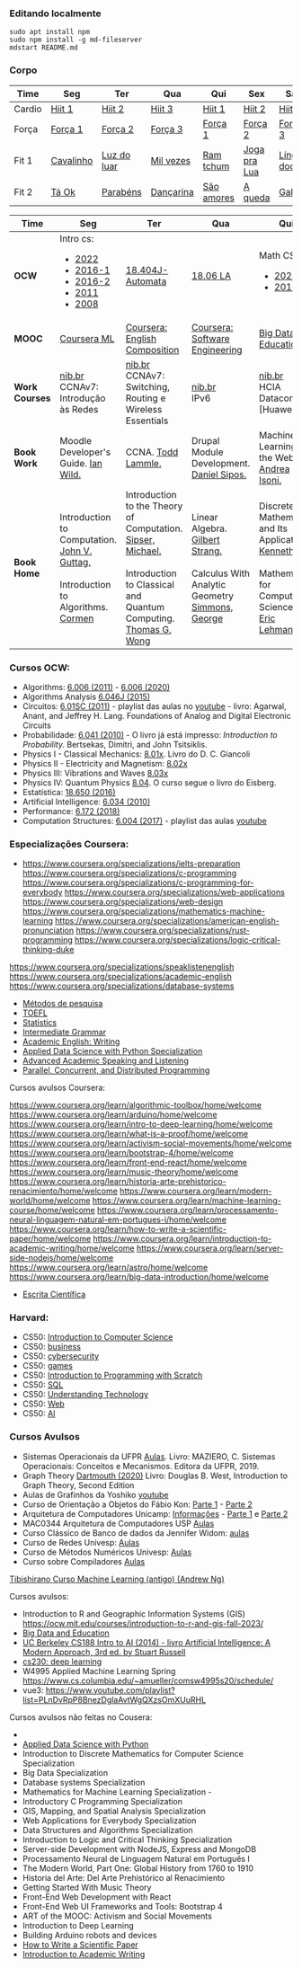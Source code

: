 ### Editando localmente

    sudo apt install npm
    sudo npm install -g md-fileserver
    mdstart README.md

### Corpo
<table>
<thead>
  <tr>
    <th>Time</th>
    <th>Seg</th>
    <th>Ter</th>
    <th>Qua</th>
    <th>Qui</th>
    <th>Sex</th>
    <th>Sáb</th>
  </tr>
</thead>
<tbody>
  <tr>
    <td> Cardio</td>
    <td> <a href="https://youtu.be/FeR-4_Opt-g">Hiit 1</a></td>
    <td> <a href="https://youtu.be/qGZjamFot98">Hiit 2</a></td>
    <td> <a href="https://youtu.be/nbP7m0S0Ato">Hiit 3</a></td>
    <td> <a href="https://youtu.be/FeR-4_Opt-g">Hiit 1</a></td>
    <td> <a href="https://youtu.be/qGZjamFot98">Hiit 2</a></td>
    <td> <a href="https://youtu.be/nbP7m0S0Ato">Hiit 3</a></td>
  </tr>
  <tr>
    <td> Força</td>
    <td> <a href="https://youtu.be/WxAkMuXERBE">Força 1</a></td>
    <td> <a href="https://youtu.be/gTikkL0s-jM">Força 2</a></td>
    <td> <a href="https://youtu.be/gUpwkTsvAMs">Força 3</a></td>
    <td> <a href="https://youtu.be/WxAkMuXERBE">Força 1</a></td>
    <td> <a href="https://youtu.be/gTikkL0s-jM">Força 2</a></td>
    <td> <a href="https://youtu.be/gUpwkTsvAMs">Força 3</a></td>
  </tr>
  <tr>
    <td> Fit 1</td>
    <td> <a href="https://youtu.be/-4GubVYyfZU">Cavalinho</a></td>
    <td> <a href="https://youtu.be/pKA5JOYEDwQ">Luz do luar</a></td>
    <td> <a href="https://youtu.be/VwGEitAHxNQ">Mil vezes</a></td>
    <td> <a href="https://youtu.be/nR60om9vpeU">Ram tchum</a></td>
    <td> <a href="https://www.youtube.com/watch?v=_4ZJlCIZo18">Joga pra Lua</a></td>
    <td> <a href="https://youtu.be/gnscLD2M2TY">Língua doce</a></td>
  </tr>
  <tr>
    <td> Fit 2</td>
    <td> <a href="https://youtu.be/Fws5yCLPC5U">Tá Ok</a></td>
    <td> <a href="https://youtu.be/YzTeiDvtm-M">Parabéns</a></td>
    <td> <a href="https://youtu.be/9L2Qwkp-45Y">Dançarina</a></td>
    <td> <a href="https://youtu.be/x8k5-lcZrbc">São amores</a></td>
    <td> <a href="https://youtu.be/E3rORac3U40">A queda</a></td>
    <td> <a href="https://youtu.be/bNHJHGbmCzw">Galopa</a></td>
  </tr>
</tbody>
</table>

<table>
    <thead>
    <tr>
        <th>Time</th>
        <th>Seg</th>
        <th>Ter</th>
        <th>Qua</th>
        <th>Qui</th>
        <th>Sex</th>
    </tr>
    </thead>
<tbody>
  <tr>
    <td><b>OCW</b></td>
    <td>
        Intro cs:
        <ul>
            <li><a href="https://ocw.mit.edu/courses/6-100l-introduction-to-cs-and-programming-using-python-fall-2022/">2022</a></li>
            <li><a href="https://ocw.mit.edu/courses/6-0001-introduction-to-computer-science-and-programming-in-python-fall-2016">2016-1</a></li>
            <li><a href="https://ocw.mit.edu/courses/6-0002-introduction-to-computational-thinking-and-data-science-fall-2016">2016-2</a></li>
            <li><a href="https://www.youtube.com/playlist?list=PLB2BE3D6CA77BB8F7">2011</a></li>
            <li><a href="https://www.youtube.com/playlist?list=PL4C4720A6F225E074">2008</a></li>
        </ul>
    </td>
    <td> 
        <a href="https://ocw.mit.edu/courses/18-404j-theory-of-computation-fall-2020/"> 18.404J-Automata </a>
    </td>
    <td> 
        <a href="https://ocw.mit.edu/courses/18-06-linear-algebra-spring-2010/video_galleries/video-lectures/">18.06 LA</a>
    </td>
    <td>
        Math CS:
        <ul>
            <li><a href="https://ocw.mit.edu/courses/6-1200j-mathematics-for-computer-science-spring-2024/">2024</a></li>
            <li><a href="https://ocw.mit.edu/courses/6-042j-mathematics-for-computer-science-fall-2010/">2010</a></li>
        </ul>
    </td>
    <td> 
        <ul>
            <li><a href="https://ocw.mit.edu/courses/18-01-single-variable-calculus-fall-2006/">Cálculo 1</a>-<a href="https://www.youtube.com/playlist?list=PL21BCE50ABFF029F1">Recitation 1</a></li>
            <li><a href="https://ocw.mit.edu/courses/18-02-multivariable-calculus-fall-2007/">Cálculo 2</a>
            <a href="https://www.youtube.com/watch?v=AYixF5nY3Vc&list=PLF07555F3CC669D01">Recitation 2</a>
        </ul>
                
  </tr>

  <tr>
    <td><b>MOOC</b></td>
    <td><a href="https://www.coursera.org/specializations/machine-learnin-theory-and-hands-on-practice-with-pythong-cu">Coursera ML</a>
     </td>
    <td> <a href="https://www.coursera.org/learn/english-composition/home/"> Coursera: English Composition </a></td>
    <td> <a href="https://www.coursera.org/specializations/software-engineering"> Coursera: Software Engineering </a></td>
    <td> <a href="https://learning.edx.org/course/course-v1:PennX+BDE1x+1T2021/">Big Data and Education</a><br></td>
    <td> <a href="https://learning.edx.org/course/course-v1:MichiganX+PLAx+3T2016/home">Practical Learning Analytics</a></td>
  </tr>
  <tr>
    <td><b>Work Courses</b></td>
    <td><a href="https://cursoseventos.nic.br/">nib.br</a><br> CCNAv7: Introdução às Redes</td>
    <td><a href="https://cursoseventos.nic.br/">nib.br</a><br>CCNAv7: Switching, Routing e Wireless Essentials</td>
    <td><a href="https://cursoseventos.nic.br/">nib.br</a><br>IPv6</td>
    <td><a href="https://cursoseventos.nic.br/">nib.br</a><br>HCIA Datacom [Huawei]</td>
    <td><a href="https://www.coursera.org/specializations/web-design">Web Design for Everybody</a></td>
  </tr>
  <tr>
    <td><b>Book Work</b></td>
    <td>Moodle Developer's Guide. <u>Ian Wild.</u></td>
    <td>CCNA. <u>Todd Lammle.</u></td>
    <td>Drupal Module Development. <u>Daniel Sipos.</u></td>
    <td>Machine Learning for the Web. <u>Andrea Isoni.</u></td>
    <td>Hands-On Machine Learning.<u>Aurélien Géron.</u> </td>
  </tr>
  <tr>
    <td><b>Book Home</b></td>
    <td>
     Introduction to Computation. <u>John V. Guttag.</u><br><br>
     Introduction to Algorithms. <u>Cormen</u>
    </td>
    <td>
      Introduction to the Theory of Computation. <u>Sipser, Michael.</u><br><br>
      Introduction to Classical and Quantum Computing. <u>Thomas G. Wong</u>
    </td>
    <td>
      Linear Algebra. <u>Gilbert Strang.</u><br><br>
      Calculus With Analytic Geometry <u>Simmons, George</u>
    </td>
    <td>
      Discrete Mathematics and Its Applications. <u>Kenneth</u><br><br>
      Mathematics for Computer Science. <u>Eric Lehman.</u>
    </td>
    <td>
      1. An Introduction to Statistical Learning. <u>Tibishirano</u><br><br>
      2. Mathematical Structures for Computer Science. <u>Judith Gersting. 7th.</u>
    </td>
  </tr>
</tbody>
</table>

### Cursos OCW:

- Algorithms: <a href="https://ocw.mit.edu/courses/6-006-introduction-to-algorithms-fall-2011">6.006 (2011)</a> - <a href="https://ocw.mit.edu/courses/6-006-introduction-to-algorithms-spring-2020">6.006 (2020)</a>
- Algorithms Analysis <a href="https://ocw.mit.edu/courses/6-046j-design-and-analysis-of-algorithms-spring-2015">6.046J (2015)</a>
- Circuitos: <a href="https://ocw.mit.edu/courses/6-01sc-introduction-to-electrical-engineering-and-computer-science-i-spring-2011/"> 6.01SC (2011)</a> - playlist das aulas no <a href="https://www.youtube.com/watch?v=3S4cNfl0YF0&list=PLpXfHEl2fzl4UTLOus3hJrAPIESr8cW8C"> youtube</a> - livro: Agarwal, Anant, and Jeffrey H. Lang. Foundations of Analog and Digital Electronic Circuits
- Probabilidade: <a href="https://ocw.mit.edu/courses/6-041-probabilistic-systems-analysis-and-applied-probability-fall-2010/"> 6.041 (2010)</a> - O livro já está impresso: <i>Introduction to Probability.</i> Bertsekas, Dimitri, and John Tsitsiklis. 
- Physics I - Classical Mechanics: <a href="https://www.youtube.com/playlist?list=PLyQSN7X0ro203puVhQsmCj9qhlFQ-As8e">8.01x</a>. Livro do D. C. Giancoli
- Physics II - Electricity and Magnetism: <a href="https://www.youtube.com/playlist?list=PLyQSN7X0ro2314mKyUiOILaOC2hk6Pc3j">8.02x</a>
- Physics III: Vibrations and Waves <a href="https://www.youtube.com/playlist?list=PLUdYlQf0_sSsdOhQ_8jfrAGzbGbJ7MXGe">8.03x</a>
- Physics IV: Quantum Physics <a href="https://ocw.mit.edu/courses/8-04-quantum-physics-i-spring-2013">8.04</a>. O curso segue o livro do Eisberg.
- Estatística: <a href="https://ocw.mit.edu/courses/18-650-statistics-for-applications-fall-2016/">18.650 (2016)</a>
- Artificial Intelligence: <a href="https://ocw.mit.edu/courses/6-034-artificial-intelligence-fall-2010/"> 6.034 (2010)</a>
- Performance: <a href="https://ocw.mit.edu/courses/6-172-performance-engineering-of-software-systems-fall-2018/">6.172 (2018)</a>
- Computation Structures: <a href="https://ocw.mit.edu/courses/6-004-computation-structures-spring-2017/"> 6.004 (2017)</a> - playlist das aulas <a href="https://www.youtube.com/playlist?list=PLDSlqjcPpoL64CJdF0Qee5oWqGS6we_Yu"> youtube </a>

### Especializações Coursera:
- https://www.coursera.org/specializations/ielts-preparation
https://www.coursera.org/specializations/c-programming
https://www.coursera.org/specializations/c-programming-for-everybody
https://www.coursera.org/specializations/web-applications
https://www.coursera.org/specializations/web-design
https://www.coursera.org/specializations/mathematics-machine-learning
https://www.coursera.org/specializations/american-english-pronunciation
https://www.coursera.org/specializations/rust-programming
https://www.coursera.org/specializations/logic-critical-thinking-duke

https://www.coursera.org/specializations/speaklistenenglish
https://www.coursera.org/specializations/academic-english
https://www.coursera.org/specializations/database-systems

- <a href="https://www.coursera.org/specializations/social-science">Métodos de pesquisa</a>
- <a href="https://www.coursera.org/specializations/toefl-preparation">TOEFL</a>
- <a href="https://www.coursera.org/specializations/statistics-with-python">Statistics</a>
- <a href="https://www.coursera.org/specializations/intermediate-grammar">Intermediate Grammar</a>
- <a href="https://www.coursera.org/specializations/academic-english">Academic English: Writing</a>
- <a href="https://www.coursera.org/specializations/data-science-python">Applied Data Science with Python Specialization</a>
- <a href="https://www.coursera.org/specializations/speaklistenenglish">Advanced Academic Speaking and Listening</a>
- <a href="https://www.coursera.org/specializations/pcdp">Parallel, Concurrent, and Distributed Programming</a>

Cursos avulsos Coursera:

https://www.coursera.org/learn/algorithmic-toolbox/home/welcome
https://www.coursera.org/learn/arduino/home/welcome
https://www.coursera.org/learn/intro-to-deep-learning/home/welcome
https://www.coursera.org/learn/what-is-a-proof/home/welcome
https://www.coursera.org/learn/activism-social-movements/home/welcome
https://www.coursera.org/learn/bootstrap-4/home/welcome
https://www.coursera.org/learn/front-end-react/home/welcome
https://www.coursera.org/learn/music-theory/home/welcome
https://www.coursera.org/learn/historia-arte-prehistorico-renacimiento/home/welcome
https://www.coursera.org/learn/modern-world/home/welcome
https://www.coursera.org/learn/machine-learning-course/home/welcome
https://www.coursera.org/learn/processamento-neural-linguagem-natural-em-portugues-i/home/welcome
https://www.coursera.org/learn/how-to-write-a-scientific-paper/home/welcome
https://www.coursera.org/learn/introduction-to-academic-writing/home/welcome
https://www.coursera.org/learn/server-side-nodejs/home/welcome
https://www.coursera.org/learn/astro/home/welcome
https://www.coursera.org/learn/big-data-introduction/home/welcome
- <a href="https://www.coursera.org/learn/sciwrite/home/welcome">Escrita Científica</a>

### Harvard:
 
- CS50: <a href="https://cs50.harvard.edu/x">Introduction to Computer Science</a>
- CS50: <a href="https://cs50.harvard.edu/business/2017/"> business </a>
- CS50: <a href="https://cs50.harvard.edu/cybersecurity/2023/"> cybersecurity </a>
- CS50: <a href="https://cs50.harvard.edu/games/2018/"> games </a>
- CS50: <a href="https://cs50.harvard.edu/scratch/"> Introduction to Programming with Scratch  </a>
- CS50: <a href="https://cs50.harvard.edu/sql/2024/"> SQL</a>
- CS50: <a href="https://cs50.harvard.edu/technology/2017/"> Understanding Technology</a>
- CS50: <a href="https://cs50.harvard.edu/web"> Web </a>
- CS50: <a href="https://cs50.harvard.edu/ai/2024/">AI</a>

### Cursos Avulsos

- Sistemas Operacionais da UFPR <a href="http://wiki.inf.ufpr.br/maziero/doku.php?id=socm:start">Aulas</a>. Livro: MAZIERO, C. Sistemas Operacionais: Conceitos e Mecanismos. Editora da UFPR, 2019.
- Graph Theory <a href="https://canvas.dartmouth.edu/courses/39351"> Dartmouth (2020)</a> Livro: Douglas B. West, Introduction to Graph Theory, Second Edition
- Aulas de Grafinhos da Yoshiko <a href="https://www.youtube.com/playlist?list=PLndfcZyvAqbr2MLCOLEvBNX6FgD8UNWfX">youtube</a>
- Curso de Orientação a Objetos do Fábio Kon: <a href="https://www.coursera.org/learn/lab-poo-parte-1">Parte 1</a> - <a href="https://www.coursera.org/learn/lab-poo-parte-2">Parte 2</a>
- Arquitetura de Computadores Unicamp: <a href="https://www.ic.unicamp.br/~rodolfo/mc404/">Informações</a> - <a href="https://www.youtube.com/playlist?list=PLEUHFTHcrJmswfeq7QEHskgkT6HER3gK6"> Parte 1</a> e <a href="https://www.youtube.com/playlist?list=PLEUHFTHcrJmsqKX-GDD-hBvkF8h2_BfKJ">Parte 2</a>
- MAC0344 Arquitetura de Computadores USP <a href="https://eaulas.usp.br/portal/video.action?idItem=29836"> Aulas </a>
- Curso Clássico de Banco de dados da Jennifer Widom: <a href="https://www.youtube.com/playlist?list=PL9ysvtVnryGpnIj9rcIqNDxakUn6v72Hm"> aulas </a>
- Curso de Redes Univesp: <a href="https://www.youtube.com/playlist?list=PLxI8Can9yAHc-_dZ6nsfoon08i2-4OvEk">Aulas</a>
- Curso de Métodos Numéricos Univesp: <a href="https://www.youtube.com/watch?v=OXPKrTqAXuw&list=PLxI8Can9yAHebCIYfnSq7xoITrKOQpI0p">Aulas</a>
- Curso sobre Compiladores <a href="https://www.youtube.com/playlist?list=PLjcmNukBom6--0we1zrpoUE2GuRD-Me6W">Aulas</a>
       

<a href="https://www.dataschool.io/15-hours-of-expert-machine-learning-videos/">
    Tibishirano
</a>

<a href="https://www.coursera.org/learn/machine-learning-course/home/week/1">
    Curso Machine Learning (antigo) (Andrew Ng)
</a>

Cursos avulsos:

- Introduction to R and Geographic Information Systems (GIS) https://ocw.mit.edu/courses/introduction-to-r-and-gis-fall-2023/
- <a href="https://learning.edx.org/course/course-v1:MichiganX+PLAx+3T2016/home">Big Data and Education</a>
- <a href="https://www.youtube.com/watch?v=W1S-HSakPTM&list=PLFze15KrfxbHYP_YIxwgfVYDTo_bQgqRC">UC Berkeley CS188 Intro to AI (2014) - livro Artificial Intelligence: A Modern Approach, 3rd ed. by Stuart Russell </a>
- <a href="https://cs230.stanford.edu/lecture/">cs230: deep learning</a>
- W4995 Applied Machine Learning Spring https://www.cs.columbia.edu/~amueller/comsw4995s20/schedule/
- vue3: https://www.youtube.com/playlist?list=PLnDvRpP8BnezDglaAvtWgQXzsOmXUuRHL

Cursos avulsos não feitas no Cousera:

- 
- <a href="https://www.coursera.org/specializations/data-science-python#courses">Applied Data Science with Python</a>
- Introduction to Discrete Mathematics for Computer Science Specialization
- Big Data Specialization
- Database systems Specialization
- Mathematics for Machine Learning Specialization - 
- Introductory C Programming Specialization
- GIS, Mapping, and Spatial Analysis Specialization
- Web Applications for Everybody Specialization
- Data Structures and Algorithms Specialization
- Introduction to Logic and Critical Thinking Specialization
- Server-side Development with NodeJS, Express and MongoDB
- Processamento Neural de Linguagem Natural em Português I
- The Modern World, Part One: Global History from 1760 to 1910
- Historia del Arte: Del Arte Prehistórico al Renacimiento
- Getting Started With Music Theory
- Front-End Web Development with React
- Front-End Web UI Frameworks and Tools: Bootstrap 4
- ART of the MOOC: Activism and Social Movements
- Introduction to Deep Learning
- Building Arduino robots and devices
- <a href="https://www.coursera.org/learn/how-to-write-a-scientific-paper">How to Write a Scientific Paper </a>
- <a href="https://www.coursera.org/learn/introduction-to-academic-writing">Introduction to Academic Writing </a>
